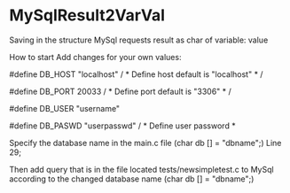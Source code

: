 # MySqlResult2VarVal
Saving in the structure MySql requests result as char of variable: value

How to start
Add changes for your own values:

#define DB_HOST "localhost" / * Define host default is "localhost" * / 

#define DB_PORT 20033 / * Define port default is "3306" * / 

#define DB_USER "username"

#define DB_PASWD "userpasswd" / * Define user password * 


Specify the database name in the main.c file (char db [] = "dbname";) Line 29;

Then add  query that is in the file located tests/newsimpletest.c to MySql according to the changed database name (char db [] = "dbname";)


